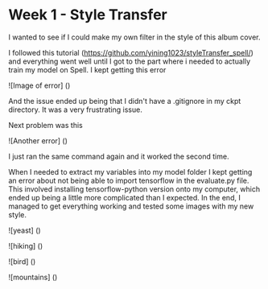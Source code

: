 # Week 1 - Style Transfer

I wanted to see if I could make my own filter in the style of this album cover.

I followed this tutorial (https://github.com/yining1023/styleTransfer_spell/) and everything went well until I got to the part where i needed to actually train my model on Spell. I kept getting this error

![Image of error]
()

And the issue ended up being that I didn't have a .gitignore in my ckpt directory. It was a very frustrating issue.

Next problem was this

![Another error]
()

I just ran the same command again and it worked the second time.

When I needed to extract my variables into my model folder I kept getting an error about not being able to import tensorflow in the evaluate.py file. This involved installing tensorflow-python version onto my computer, which ended up being a little more complicated than I expected. In the end, I managed to get everything working and tested some images with my new style.

![yeast]
()

![hiking]
()

![bird]
()

![mountains]
 ()
